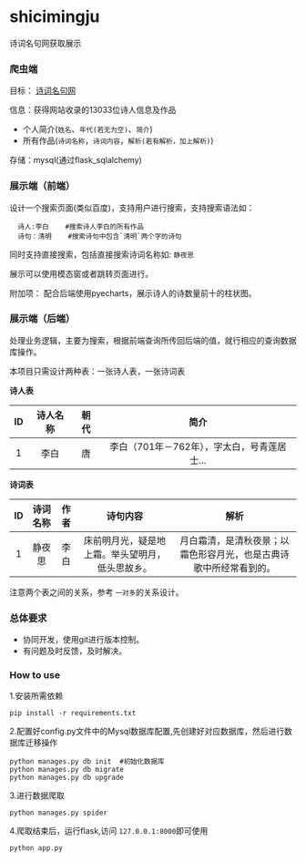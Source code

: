 # shicimingju
诗词名句网获取展示


### 爬虫端

目标： [诗词名句网](http://www.shicimingju.com/category/all)

信息：获得网站收录的13033位诗人信息及作品

- 个人简介(`姓名`、`年代(若无为空)`、`简介`)
- 所有作品(`诗词名称`，`诗词内容`，`解析(若有解析，加上解析)`)

存储：mysql(通过flask_sqlalchemy)

### 展示端（前端）

设计一个搜索页面(类似百度)，支持用户进行搜索，支持搜索语法如：
```text
  诗人:李白    #搜索诗人李白的所有作品
  诗句：清明    #搜索诗句中包含`清明`两个字的诗句
```
同时支持直接搜索，包括直接搜索诗词名称如: `静夜思`

展示可以使用模态窗或者跳转页面进行。

附加项： 配合后端使用pyecharts，展示诗人的诗数量前十的柱状图。


### 展示端（后端）

处理业务逻辑，主要为搜索，根据前端查询所传回后端的值，就行相应的查询数据库操作。

本项目只需设计两种表：一张诗人表，一张诗词表

**诗人表**

 |ID|诗人名称|朝代|简介|
|:----:|:----:|:----:|:---:|
|1|李白|唐|李白（701年－762年），字太白，号青莲居士...

**诗词表**

 |ID|诗词名称|作者|诗句内容|解析|
|:----:|:----:|:----:|:---:|:---:|
|1|静夜思|李白|床前明月光，疑是地上霜。举头望明月，低头思故乡。|月白霜清，是清秋夜景；以霜色形容月光，也是古典诗歌中所经常看到的。

注意两个表之间的关系，参考 `一对多`的关系设计。

### 总体要求

- 协同开发，使用git进行版本控制。
- 有问题及时反馈，及时解决。


### How to use

1.安装所需依赖

```text
pip install -r requirements.txt
```

2.配置好config.py文件中的Mysql数据库配置,先创建好对应数据库，然后进行数据库迁移操作
```text
python manages.py db init  #初始化数据库
python manages.py db migrate 
python manages.py db upgrade
```

3.进行数据爬取
```text
python manages.py spider
```

4.爬取结束后，运行flask,访问 `127.0.0.1:8000`即可使用
```text
python app.py
```
